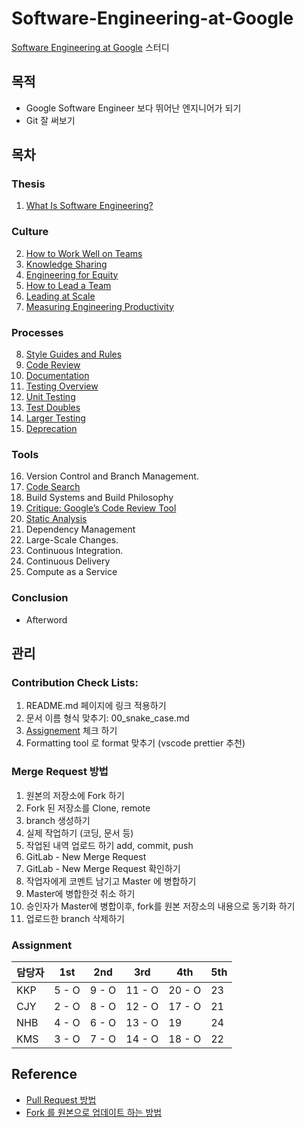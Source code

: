 # Software-Engineering-at-Google

[Software Engineering at Google](https://abseil.io/resources/swe-book) 스터디

## 목적

- Google Software Engineer 보다 뛰어난 엔지니어가 되기
- Git 잘 써보기

## 목차

### Thesis

1. [What Is Software Engineering?](chapter/01_what_is_software_engineering.md)

### Culture

2. [How to Work Well on Teams](chapter/02_what_is_software_engineering.md)
3. [Knowledge Sharing](chapter/03_what_is_software_engineering.md)
4. [Engineering for Equity](chapter/04_engineering_for_equity.md)
5. [How to Lead a Team](chapter/05_how_to_lead_a_team.md)
6. [Leading at Scale](chapter/06_leading_at_scale.md)
7. [Measuring Engineering Productivity](chapter/07_measuring_engineering_productivity.md)

### Processes

8. [Style Guides and Rules](chapter/08_style_guide_and_rule.md)
9. [Code Review](chapter/09_code_review.md)
10. [Documentation](chapter/10_documentation.md)
11. [Testing Overview](chapter/11_testing_overview.md)
12. [Unit Testing](chapter/12_Unit_testing.md)
13. [Test Doubles](chapter/13_test_doubles.md)
14. [Larger Testing](chapter/14_larger%20testing.md)
15. [Deprecation](chapter/15_deprecation.md)

### Tools

16. Version Control and Branch Management.
17. [Code Search](chapter/17_Code%20Search.md)
18. Build Systems and Build Philosophy
19. [Critique: Google’s Code Review Tool](chapter/19_critique_google_s_code_review_tool.md)
20. [Static Analysis](chapter/20_static_analysis.md)
21. Dependency Management
22. Large-Scale Changes.
23. Continuous Integration.
24. Continuous Delivery
25. Compute as a Service

### Conclusion

- Afterword

## 관리

### Contribution Check Lists:

1. README.md 페이지에 링크 적용하기
2. 문서 이름 형식 맞추기: 00_snake_case.md
3. [Assignement](###Assignment) 체크 하기
4. Formatting tool 로 format 맞추기 (vscode prettier 추천)

### Merge Request 방법

1. 원본의 저장소에 Fork 하기
2. Fork 된 저장소를 Clone, remote
3. branch 생성하기
4. 실제 작업하기 (코딩, 문서 등)
5. 작업된 내역 업로드 하기 add, commit, push
6. GitLab - New Merge Request
7. GitLab - New Merge Request 확인하기
8. 작업자에게 코멘트 남기고 Master 에 병합하기
9. Master에 병합한것 취소 하기
10. 승인자가 Master에 병합이후, fork를 원본 저장소의 내용으로 동기화 하기
11. 업로드한 branch 삭제하기

### Assignment

| 담당자 | 1st   | 2nd    | 3rd    | 4th    | 5th |
| ------ | ----- | ------ | ------ | ------ | --- |
| KKP    | 5 - O | 9 - O  | 11 - O | 20 - O | 23  |
| CJY    | 2 - O | 8 - O  | 12 - O | 17 - O | 21  |
| NHB    | 4 - O | 6 - O  | 13 - O | 19     | 24  |
| KMS    | 3 - O | 7 - O  | 14 - O | 18 - O | 22  |

## Reference

- [Pull Request 방법](https://serpiko.tistory.com/853)
- [Fork 를 원본으로 업데이트 하는 방법](https://json.postype.com/post/210431)
